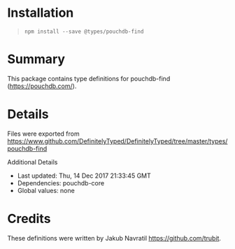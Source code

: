 # Installation
> `npm install --save @types/pouchdb-find`

# Summary
This package contains type definitions for pouchdb-find (https://pouchdb.com/).

# Details
Files were exported from https://www.github.com/DefinitelyTyped/DefinitelyTyped/tree/master/types/pouchdb-find

Additional Details
 * Last updated: Thu, 14 Dec 2017 21:33:45 GMT
 * Dependencies: pouchdb-core
 * Global values: none

# Credits
These definitions were written by Jakub Navratil <https://github.com/trubit>.
